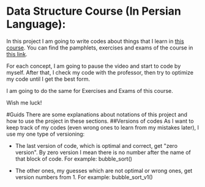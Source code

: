 # Data Structure Course (In Persian Language):
In this project I am going to write codes about things that 
I learn in [this course](https://maktabkhooneh.org/course/%D8%AF%D8%A7%D8%AF%D9%87-%D8%B3%D8%A7%D8%AE%D8%AA%D8%A7%D8%B1%D9%87%D8%A7-%D9%88-%D9%85%D8%A8%D8%A7%D9%86%DB%8C-%D8%A7%D9%84%DA%AF%D9%88%D8%B1%DB%8C%D8%AA%D9%85-%D9%87%D8%A7-mk376/).
You can find the pamphlets, exercises and exams of the course in [this link](https://github.com/asharifiz/DS_Jupyter.git).

For each concept, I am going to pause the video and start to code by myself. 
After that, I check my code with the professor,
then try to optimize my code until I get the best form.

I am going to do the same for Exercises and Exams of this course.

Wish me luck!

#Guids
There are some explanations about notations of this project and how to use the project in these sections.
##Versions of codes
As I want to keep track of my codes (even wrong ones to learn from my mistakes later), I use my one type of versioning:

* The last version of code, which is optimal and correct, get "zero version". By zero version I mean there is no number
  after the name of that block of code. For example: bubble_sort()
  
* The other ones, my guesses which are not optimal or wrong ones, get version numbers from 1. 
  For example: bubble_sort_v1()
